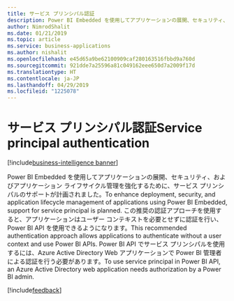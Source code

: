 ```yaml
---
title: サービス プリンシパル認証
description: Power BI Embedded を使用してアプリケーションの展開、セキュリティ、およびアプリケーション ライフサイクル管理を強化するために、サービス プリンシパルのサポートが計画されました
author: NimrodShalit
ms.date: 01/21/2019
ms.topic: article
ms.service: business-applications
ms.author: nishalit
ms.openlocfilehash: e45d65a9be62100909caf280163516fbbd9a760d
ms.sourcegitcommit: 921dde7a25596a81c049162eee650d7a2009f17d
ms.translationtype: HT
ms.contentlocale: ja-JP
ms.lasthandoff: 04/29/2019
ms.locfileid: "1225078"
---
```

# <a name="service-principal-authentication"></a><span data-ttu-id="81cea-103">サービス プリンシパル認証</span><span class="sxs-lookup"><span data-stu-id="81cea-103">Service principal authentication</span></span> 
[!include[business-intelligence banner](../../includes/business-intelligence.md)]



<span data-ttu-id="81cea-104">Power BI Embedded を使用してアプリケーションの展開、セキュリティ、およびアプリケーション ライフサイクル管理を強化するために、サービス プリンシパルのサポートが計画されました。</span><span class="sxs-lookup"><span data-stu-id="81cea-104">To enhance deployment, security, and application lifecycle management of applications using Power BI Embedded, support for service principal is planned.</span></span> <span data-ttu-id="81cea-105">この推奨の認証アプローチを使用すると、アプリケーションはユーザー コンテキストを必要とせずに認証を行い、Power BI API を使用できるようになります。</span><span class="sxs-lookup"><span data-stu-id="81cea-105">This recommended authentication approach allows applications to authenticate without a user context and use Power BI APIs.</span></span> <span data-ttu-id="81cea-106">Power BI API でサービス プリンシパルを使用するには、Azure Active Directory Web アプリケーションで Power BI 管理者による認証を行う必要があります。</span><span class="sxs-lookup"><span data-stu-id="81cea-106">To use service principal in Power BI API, an Azure Active Directory web application needs authorization by a Power BI admin.</span></span>

[!include[feedback](../includes/service-feedback.md)]
